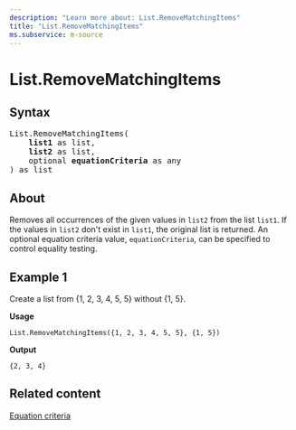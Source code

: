 ```yaml
---
description: "Learn more about: List.RemoveMatchingItems"
title: "List.RemoveMatchingItems"
ms.subservice: m-source
---
```

# List.RemoveMatchingItems

## Syntax

<pre>
List.RemoveMatchingItems(
    <b>list1</b> as list,
    <b>list2</b> as list,
    optional <b>equationCriteria</b> as any
) as list
</pre>
  
## About

Removes all occurrences of the given values in `list2` from the list `list1`. If the values in `list2` don't exist in `list1`, the original list is returned. An optional equation criteria value, `equationCriteria`, can be specified to control equality testing.

## Example 1

Create a list from {1, 2, 3, 4, 5, 5} without {1, 5}.

**Usage**

```powerquery-m
List.RemoveMatchingItems({1, 2, 3, 4, 5, 5}, {1, 5})
```

**Output**

`{2, 3, 4}`

## Related content

[Equation criteria](list-functions.md#equation-criteria)

